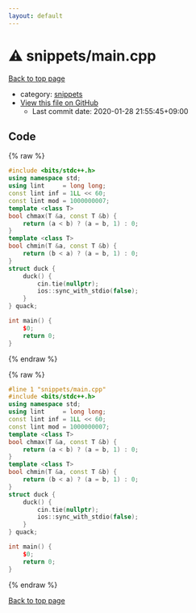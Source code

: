 ```yaml
---
layout: default
---
```


<!-- mathjax config similar to math.stackexchange -->
<script type="text/javascript" async
  src="https://cdnjs.cloudflare.com/ajax/libs/mathjax/2.7.5/MathJax.js?config=TeX-MML-AM_CHTML">
</script>
<script type="text/x-mathjax-config">
  MathJax.Hub.Config({
    TeX: { equationNumbers: { autoNumber: "AMS" }},
    tex2jax: {
      inlineMath: [ ['$','$'] ],
      processEscapes: true
    },
    "HTML-CSS": { matchFontHeight: false },
    displayAlign: "left",
    displayIndent: "2em"
  });
</script>

<script type="text/javascript" src="https://cdnjs.cloudflare.com/ajax/libs/jquery/3.4.1/jquery.min.js"></script>
<script src="https://cdn.jsdelivr.net/npm/jquery-balloon-js@1.1.2/jquery.balloon.min.js" integrity="sha256-ZEYs9VrgAeNuPvs15E39OsyOJaIkXEEt10fzxJ20+2I=" crossorigin="anonymous"></script>
<script type="text/javascript" src="../../assets/js/copy-button.js"></script>
<link rel="stylesheet" href="../../assets/css/copy-button.css" />


# :warning: snippets/main.cpp

<a href="../../index.html">Back to top page</a>

* category: <a href="../../index.html#67be68a348da3b850fb7daa10b034528">snippets</a>
* <a href="{{ site.github.repository_url }}/blob/master/snippets/main.cpp">View this file on GitHub</a>
    - Last commit date: 2020-01-28 21:55:45+09:00




## Code

<a id="unbundled"></a>
{% raw %}
```cpp
#include <bits/stdc++.h>
using namespace std;
using lint     = long long;
const lint inf = 1LL << 60;
const lint mod = 1000000007;
template <class T>
bool chmax(T &a, const T &b) {
    return (a < b) ? (a = b, 1) : 0;
}
template <class T>
bool chmin(T &a, const T &b) {
    return (b < a) ? (a = b, 1) : 0;
}
struct duck {
    duck() {
        cin.tie(nullptr);
        ios::sync_with_stdio(false);
    }
} quack;

int main() {
    $0;
    return 0;
}
```
{% endraw %}

<a id="bundled"></a>
{% raw %}
```cpp
#line 1 "snippets/main.cpp"
#include <bits/stdc++.h>
using namespace std;
using lint     = long long;
const lint inf = 1LL << 60;
const lint mod = 1000000007;
template <class T>
bool chmax(T &a, const T &b) {
    return (a < b) ? (a = b, 1) : 0;
}
template <class T>
bool chmin(T &a, const T &b) {
    return (b < a) ? (a = b, 1) : 0;
}
struct duck {
    duck() {
        cin.tie(nullptr);
        ios::sync_with_stdio(false);
    }
} quack;

int main() {
    $0;
    return 0;
}

```
{% endraw %}

<a href="../../index.html">Back to top page</a>

